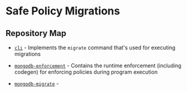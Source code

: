 # Safe Policy Migrations

## Repository Map

- [`cli`] - Implements the `migrate` command that's used for executing migrations

- [`mongodb-enforcement`] - Contains the runtime enforcement (including codegen) for enforcing policies during program execution

- [`mongodb-migrate`] - 

[`cli`]: ./cli
[`mongodb-enforcement`]: ./mongodb-enforcement
[`mongodb-migrate`]: ./mongodb-migrate